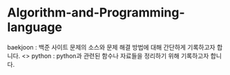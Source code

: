 # Algorithm-and-Programming-language
baekjoon : 백준 사이트 문제의 소스와 문제 해결 방법에 대해 간단하게 기록하고자 합니다. <>
python : python과 관련된 함수나 자료들을 정리하기 위해 기록하고자 합니다.
